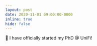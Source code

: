 ```yaml
---
layout: post
date: 2020-11-01 09:00:00-0000
inline: true
hide: false
---
```


:tada: I have officially started my PhD @ UniFi!
